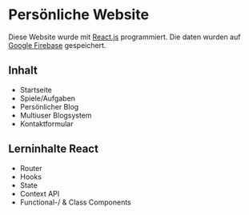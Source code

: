 # Persönliche Website

Diese Website wurde mit <a href="https://github.com/facebook/react">React.js</a> programmiert.
Die daten wurden auf <a href="https://github.com/firebase/">Google Firebase</a> gespeichert.

<h2>Inhalt</h2>
<ul>
  <li>
    Startseite
  </li>
   <li>
    Spiele/Aufgaben
  </li>
   <li>
    Persönlicher Blog
  </li>
   <li>
    Multiuser Blogsystem
  </li>
   <li>
    Kontaktformular
  </li>
</ul>


<h2>Lerninhalte React</h2>
<ul>
  <li>
    Router
  </li>
  <li>
    Hooks
  </li>
   <li>
    State
  </li>
   <li>
    Context API
  </li>
    <li>
    Functional-/ & Class Components
  </li>
</ul>
